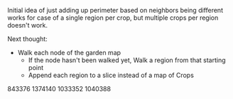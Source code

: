 Initial idea of just adding up perimeter based on neighbors being different works for case of a single region per crop, but multiple crops per region doesn't work.

Next thought:
* Walk each node of the garden map
  * If the node hasn't been walked yet, Walk a region from that starting point
  * Append each region to a slice instead of a map of Crops


843376
1374140 
1033352 
1040388 